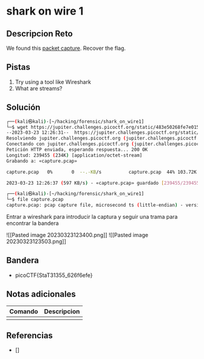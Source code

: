 # shark on wire 1

## Descripcion Reto
We found this [packet capture](https://jupiter.challenges.picoctf.org/static/483e50268fe7e015c49caf51a69063d0/capture.pcap). Recover the flag.

## Pistas
1. Try using a tool like Wireshark
2. What are streams?

## Solución
```bash
┌──(kali㉿kali)-[~/hacking/forensic/shark_on_wire1]
└─$ wget https://jupiter.challenges.picoctf.org/static/483e50268fe7e015c49caf51a69063d0/capture.pcap
--2023-03-23 12:26:31--  https://jupiter.challenges.picoctf.org/static/483e50268fe7e015c49caf51a69063d0/capture.pcap
Resolviendo jupiter.challenges.picoctf.org (jupiter.challenges.picoctf.org)... 3.131.60.8
Conectando con jupiter.challenges.picoctf.org (jupiter.challenges.picoctf.org)[3.131.60.8]:443... conectado.
Petición HTTP enviada, esperando respuesta... 200 OK
Longitud: 239455 (234K) [application/octet-stream]
Grabando a: «capture.pcap»

capture.pcap   0%       0  --.-KB/s          capture.pcap  44% 103.72K   400KB/s          capture.pcap 100% 233.84K   597KB/s    en 0.4s    

2023-03-23 12:26:37 (597 KB/s) - «capture.pcap» guardado [239455/239455]

┌──(kali㉿kali)-[~/hacking/forensic/shark_on_wire1]
└─$ file capture.pcap 
capture.pcap: pcap capture file, microsecond ts (little-endian) - version 2.4 (Ethernet, capture length 262144)
```

Entrar a wireshark para introducir la captura y seguir una trama para encontrar la bandera

![[Pasted image 20230323123400.png]]
![[Pasted image 20230323123503.png]]
## Bandera
* picoCTF{StaT31355_626f6efe}

## Notas adicionales
| Comando | Descripcion |
|---------|-------------|
|  |  |

## Referencias
- []